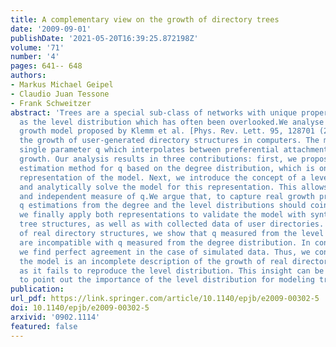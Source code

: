 ```yaml
---
title: A complementary view on the growth of directory trees
date: '2009-09-01'
publishDate: '2021-05-20T16:39:25.872198Z'
volume: '71'
number: '4'
pages: 641-- 648
authors:
- Markus Michael Geipel
- Claudio Juan Tessone
- Frank Schweitzer
abstract: 'Trees are a special sub-class of networks with unique properties, such
  as the level distribution which has often been overlooked.We analyse a general tree
  growth model proposed by Klemm et al. [Phys. Rev. Lett. 95, 128701 (2005)] to explain
  the growth of user-generated directory structures in computers. The model has a
  single parameter q which interpolates between preferential attachment and random
  growth. Our analysis results in three contributions: first, we propose a more efficient
  estimation method for q based on the degree distribution, which is one specific
  representation of the model. Next, we introduce the concept of a level distribution
  and analytically solve the model for this representation. This allows for an alternative
  and independent measure of q.We argue that, to capture real growth processes, the
  q estimations from the degree and the level distributions should coincide. Thus,
  we finally apply both representations to validate the model with synthetically generated
  tree structures, as well as with collected data of user directories. In the case
  of real directory structures, we show that q measured from the level distribution
  are incompatible with q measured from the degree distribution. In contrast to this,
  we find perfect agreement in the case of simulated data. Thus, we conclude that
  the model is an incomplete description of the growth of real directory structures
  as it fails to reproduce the level distribution. This insight can be generalised
  to point out the importance of the level distribution for modeling tree growth.'
publication:
url_pdf: https://link.springer.com/article/10.1140/epjb/e2009-00302-5
doi: 10.1140/epjb/e2009-00302-5
arxivid: '0902.1114'
featured: false
---
```

